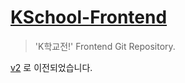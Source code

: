 # <a href=https://kschoolclick.netlify.app>KSchool-Frontend</a>
> 'K학교전!' Frontend Git Repository.

[v2](https://github.com/Oein/kschool2_frontend) 로 이전되었습니다.

